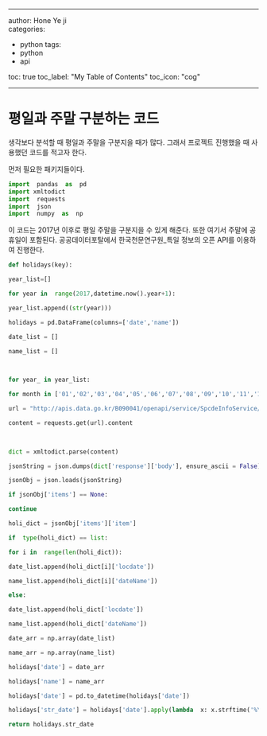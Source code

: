 
---

author: Hone Ye ji  
categories: 
 - python 
tags:   
 - python 
 - api

toc: true
toc_label: "My Table of Contents"
toc_icon: "cog"

---

# 평일과 주말 구분하는 코드

생각보다 분석할 때 평일과 주말을 구분지을 때가 많다. 그래서 프로젝트 진행했을 때 사용했던 코드를 적고자 한다. 


먼저 필요한 패키지들이다.
```python
import  pandas  as  pd
import xmltodict
import  requests
import  json
import  numpy  as  np
```

 이 코드는 2017년 이후로 평일 주말을 구분지을 수 있게 해준다. 또한 여기서 주말에 공휴일이 포함된다.
공공데이터포탈에서 한국천문연구원_특일 정보의 오픈 API를 이용하여 진행한다.
```python
def holidays(key):

year_list=[]

for year in  range(2017,datetime.now().year+1):

year_list.append((str(year)))

holidays = pd.DataFrame(columns=['date','name'])

date_list = []

name_list = []

  

for year_ in year_list:

for month in ['01','02','03','04','05','06','07','08','09','10','11','12']:

url = "http://apis.data.go.kr/B090041/openapi/service/SpcdeInfoService/getHoliDeInfo?solYear="+year_+"&solMonth="+month+"&ServiceKey="+key

content = requests.get(url).content

  

dict = xmltodict.parse(content)

jsonString = json.dumps(dict['response']['body'], ensure_ascii = False)

jsonObj = json.loads(jsonString)

if jsonObj['items'] == None:

continue

holi_dict = jsonObj['items']['item']

if  type(holi_dict) == list:

for i in  range(len(holi_dict)):

date_list.append(holi_dict[i]['locdate'])

name_list.append(holi_dict[i]['dateName'])

else:

date_list.append(holi_dict['locdate'])

name_list.append(holi_dict['dateName'])

date_arr = np.array(date_list)

name_arr = np.array(name_list)

holidays['date'] = date_arr

holidays['name'] = name_arr

holidays['date'] = pd.to_datetime(holidays['date'])

holidays['str_date'] = holidays['date'].apply(lambda  x: x.strftime('%Y-%m-%d'))

return holidays.str_date
```
<!--stackedit_data:
eyJoaXN0b3J5IjpbMzQ1MjY3NTIwLC0xMzY0NzUxMTQxLDE2Nz
IyNTA2NTNdfQ==
-->